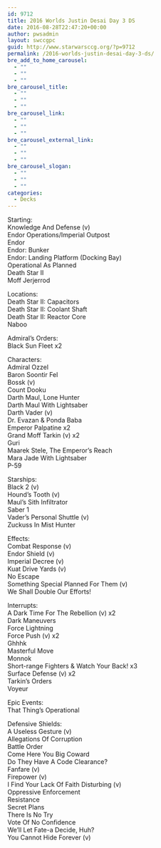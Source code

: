 ```yaml
---
id: 9712
title: 2016 Worlds Justin Desai Day 3 DS
date: 2016-08-28T22:47:20+00:00
author: pwsadmin
layout: swccgpc
guid: http://www.starwarsccg.org/?p=9712
permalink: /2016-worlds-justin-desai-day-3-ds/
bre_add_to_home_carousel:
  - ""
  - ""
  - ""
bre_carousel_title:
  - ""
  - ""
  - ""
bre_carousel_link:
  - ""
  - ""
  - ""
bre_carousel_external_link:
  - ""
  - ""
  - ""
bre_carousel_slogan:
  - ""
  - ""
  - ""
categories:
  - Decks
---
```

Starting:  
Knowledge And Defense (v)  
Endor Operations/Imperial Outpost  
Endor  
Endor: Bunker  
Endor: Landing Platform (Docking Bay)  
Operational As Planned  
Death Star II  
Moff Jerjerrod

Locations:  
Death Star II: Capacitors  
Death Star II: Coolant Shaft  
Death Star II: Reactor Core  
Naboo

Admiral&#8217;s Orders:  
Black Sun Fleet x2

Characters:  
Admiral Ozzel  
Baron Soontir Fel  
Bossk (v)  
Count Dooku  
Darth Maul, Lone Hunter  
Darth Maul With Lightsaber  
Darth Vader (v)  
Dr. Evazan & Ponda Baba  
Emperor Palpatine x2  
Grand Moff Tarkin (v) x2  
Guri  
Maarek Stele, The Emperor&#8217;s Reach  
Mara Jade With Lightsaber  
P-59

Starships:  
Black 2 (v)  
Hound&#8217;s Tooth (v)  
Maul&#8217;s Sith Infiltrator  
Saber 1  
Vader&#8217;s Personal Shuttle (v)  
Zuckuss In Mist Hunter

Effects:  
Combat Response (v)  
Endor Shield (v)  
Imperial Decree (v)  
Kuat Drive Yards (v)  
No Escape  
Something Special Planned For Them (v)  
We Shall Double Our Efforts!

Interrupts:  
A Dark Time For The Rebellion (v) x2  
Dark Maneuvers  
Force Lightning  
Force Push (v) x2  
Ghhhk  
Masterful Move  
Monnok  
Short-range Fighters & Watch Your Back! x3  
Surface Defense (v) x2  
Tarkin&#8217;s Orders  
Voyeur

Epic Events:  
That Thing’s Operational

Defensive Shields:  
A Useless Gesture (v)  
Allegations Of Corruption  
Battle Order  
Come Here You Big Coward  
Do They Have A Code Clearance?  
Fanfare (v)  
Firepower (v)  
I Find Your Lack Of Faith Disturbing (v)  
Oppressive Enforcement  
Resistance  
Secret Plans  
There Is No Try  
Vote Of No Confidence  
We&#8217;ll Let Fate-a Decide, Huh?  
You Cannot Hide Forever (v)